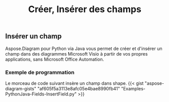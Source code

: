 ﻿---
title: Créer, Insérer des champs
type: docs
weight: 10
url: /fr/python-java/create-insert-fields/
description: Comment créer, insérer des champs en utilisant Java Diagram API .
---
## **Insérer un champ**
 Aspose.Diagram pour Python via Java vous permet de créer et d'insérer un champ dans des diagrammes Microsoft Visio à partir de vos propres applications, sans Microsoft Office Automation.

### **Exemple de programmation**
Le morceau de code suivant insère un champ dans shape.
{{< gist "aspose-diagram-gists" "af605f5a3113e8afc05e4bae8990fb41" "Examples-PythonJava-Fields-InsertField.py" >}}

